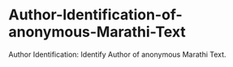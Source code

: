 # Author-Identification-of-anonymous-Marathi-Text
Author Identification: Identify Author of anonymous Marathi Text.
